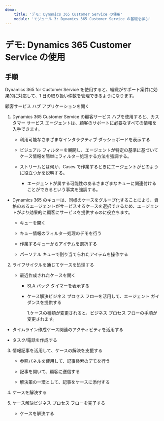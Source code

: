 ```yaml
---
demo:
    title: 'デモ: Dynamics 365 Customer Service の使用'
    module: 'モジュール 3: Dynamics 365 Customer Service の基礎を学ぶ'
---
```


# デモ: Dynamics 365 Customer Service の使用

## 手順

Dynamics 365 for Customer Service を使用すると、組織がサポート案件に効果的に対応して、1 日の取り扱い件数を管理できるようになります。 

顧客サービス ハブ アプリケーションを開く

1. Dynamics 365 Customer Service の顧客サービス ハブを使用すると、カスタマー サービス エージェントは、顧客のサポートに必要なすべての情報を入手できます。 

	- 利用可能なさまざまなインタラクティブ ダッシュボードを表示する

	- ビジュアル フィルターを展開し、エージェントが特定の基準に基づいてケース情報を簡単にフィルター処理する方法を強調する。 

	- ストリームとは何か、Cases で作業するときにエージェントがどのように役立つかを説明する。 

		- エージェントが属する可能性のあるさまざまなキューに関連付けることができるという事実を強調する。 

- Dynamics 365 のキューは、同様のケースをグループ化することにより、資格のあるエージェントがサービスするケースを選択できるため、エージェントがより効果的に顧客にサービスを提供するのに役立ちます。 

	- キューを開く

	- キュー情報のフィルター処理のデモを行う

	- 作業するキューからアイテムを選択する

	- パーソナル キューで割り当てられたアイテムを操作する

2. ライフサイクルを通じてケースを処理する

	- 最近作成されたケースを開く 

		- SLA バック タイマーを表示する

		- ケース解決ビジネス プロセス フローを活用して、エージェント ガイダンスを提供する

			1.ケースの種類が変更されると、ビジネス プロセス フローの手順が変更されます。 

- タイムライン作成ケース関連のアクティビティを活用する

- タスク/電話を作成する

3. 情報記事を活用して、ケースの解決を支援する

	- 参照パネルを使用して、記事検索のデモを行う

	- 記事を開いて、顧客に送信する

	- 解決策の一環として、記事をケースに添付する

4. ケースを解決する

5. ケース解決ビジネス プロセス フローを完了する

	- ケースを解決する
